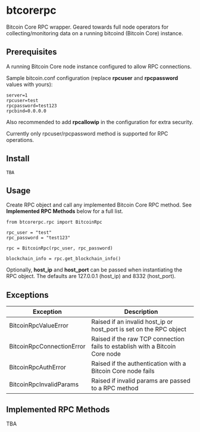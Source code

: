 # btcorerpc

Bitcoin Core RPC wrapper. Geared towards full node operators for collecting/monitoring data on a running bitcoind (Bitcoin Core) instance.

## Prerequisites

A running Bitcoin Core node instance configured to allow RPC connections.

Sample bitcoin.conf configuration (replace **rpcuser** and **rpcpassword** values with yours):
```
server=1
rpcuser=test
rpcpassword=test123
rpcbind=0.0.0.0
```

Also recommended to add **rpcallowip** in the configuration for extra security.

Currently only rpcuser/rpcpassword method is supported for RPC operations.

## Install

```
TBA
```

## Usage

Create RPC object and call any implemented Bitcoin Core RPC method. See **Implemented RPC Methods** below for a full list.

```
from btcorerpc.rpc import BitcoinRpc

rpc_user = "test"
rpc_password = "test123"

rpc = BitcoinRpc(rpc_user, rpc_password)

blockchain_info = rpc.get_blockchain_info()
```

Optionally, **host_ip** and **host_port** can be passed when instantiating the RPC object. The defaults are 127.0.0.1 (host_ip) and 8332 (host_port).


## Exceptions

|Exception                 | Description                                                                 |
|--------------------------|-----------------------------------------------------------------------------|
| BitcoinRpcValueError     | Raised if an invalid host_ip or host_port is set on the RPC object          |
| BitcoinRpcConnectionError| Raised if the raw TCP connection fails to establish with a Bitcoin Core node| 
| BitcoinRpcAuthError      | Raised if the authentication with a Bitcoin Core node fails                 |
| BitcoinRpcInvalidParams  | Raised if invalid params are passed to a RPC method                         |

## Implemented RPC Methods

TBA


